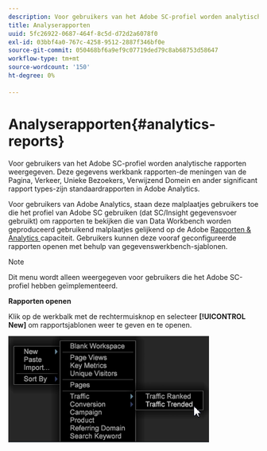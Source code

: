 ```yaml
---
description: Voor gebruikers van het Adobe SC-profiel worden analytische rapporten weergegeven. Deze gegevens werkbank rapporten-de meningen van de Pagina, Verkeer, Unieke Bezoekers, Verwijzend Domein en ander significant rapport types-zijn standaardrapporten in Adobe Analytics.
title: Analyserapporten
uuid: 5fc26922-0687-464f-8c5d-d72d2a6078f0
exl-id: 03bbf4a0-767c-4258-9512-2887f346bf0e
source-git-commit: 050468bf6a9ef9c07719ded79c8ab68753d58647
workflow-type: tm+mt
source-wordcount: '150'
ht-degree: 0%

---
```


# Analyserapporten{#analytics-reports}

Voor gebruikers van het Adobe SC-profiel worden analytische rapporten weergegeven. Deze gegevens werkbank rapporten-de meningen van de Pagina, Verkeer, Unieke Bezoekers, Verwijzend Domein en ander significant rapport types-zijn standaardrapporten in Adobe Analytics.

Voor gebruikers van Adobe Analytics, staan deze malplaatjes gebruikers toe die het profiel van Adobe SC gebruiken (dat SC/Insight gegevensvoer gebruikt) om rapporten te bekijken die van Data Workbench worden geproduceerd gebruikend malplaatjes gelijkend op de Adobe [Rapporten &amp; Analytics ](http://www.adobe.com/solutions/digital-analytics/marketing-reports-analytics.html?promoid=KAUCM) capaciteit. Gebruikers kunnen deze vooraf geconfigureerde rapporten openen met behulp van gegevenswerkbench-sjablonen.

>[!NOTE]
>
>Dit menu wordt alleen weergegeven voor gebruikers die het Adobe SC-profiel hebben geïmplementeerd.

**Rapporten openen**

Klik op de werkbalk met de rechtermuisknop en selecteer **[!UICONTROL New]** om rapportsjablonen weer te geven en te openen.

![](assets/template_reports.png)


